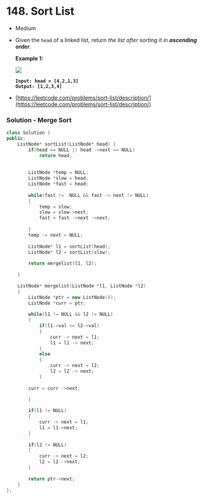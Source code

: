# 148. Sort List

* Medium
*   Given the `head` of a linked list, return _the list after sorting it in **ascending order**_.

    &#x20;

    **Example 1:**

    ![](https://assets.leetcode.com/uploads/2020/09/14/sort\_list\_1.jpg)

    <pre><code><strong>Input: head = [4,2,1,3]
    </strong><strong>Output: [1,2,3,4]
    </strong></code></pre>
* [https://leetcode.com/problems/sort-list/description/](https://leetcode.com/problems/sort-list/description/)

### Solution - Merge Sort

```cpp
class Solution {
public:
    ListNode* sortList(ListNode* head) {
        if(head == NULL || head ->next == NULL)
            return head;
        
        
        ListNode *temp = NULL;
        ListNode *slow = head;
        ListNode *fast = head;
        
        while(fast !=  NULL && fast -> next != NULL)
        {
            temp = slow;
            slow = slow->next;          
            fast = fast ->next ->next;  
            
        }   
        temp -> next = NULL;            
        
        ListNode* l1 = sortList(head);    
        ListNode* l2 = sortList(slow);    
        
        return mergelist(l1, l2);         
            
    }

    ListNode* mergelist(ListNode *l1, ListNode *l2)
    {
        ListNode *ptr = new ListNode(0);
        ListNode *curr = ptr;
        
        while(l1 != NULL && l2 != NULL)
        {
            if(l1->val <= l2->val)
            {
                curr -> next = l1;
                l1 = l1 -> next;
            }
            else
            {
                curr -> next = l2;
                l2 = l2 -> next;
            }
        
        curr = curr ->next;
        
        }

        if(l1 != NULL)
        {
            curr -> next = l1;
            l1 = l1->next;
        }
        
        if(l2 != NULL)
        {
            curr -> next = l2;
            l2 = l2 ->next;
        }
        
        return ptr->next;
    }
};
```
